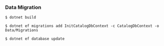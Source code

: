 ﻿### Data Migration

```
$ dotnet build
```

```
$ dotnet ef migrations add InitCatalogDbContext -c CatalogDbContext -o Data/Migrations
```

```
$ dotnet ef database update
```
